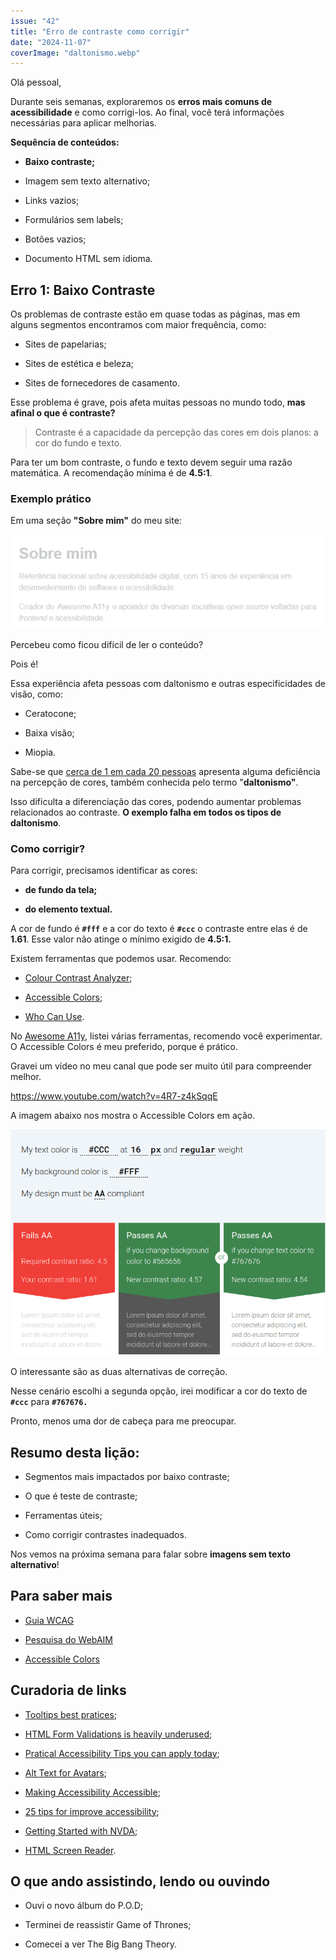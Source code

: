 ```yaml
---
issue: "42"
title: "Erro de contraste como corrigir"
date: "2024-11-07"
coverImage: "daltonismo.webp"
---
```


Olá pessoal,

Durante seis semanas, exploraremos os **erros mais comuns de acessibilidade** e como corrigi-los. Ao final, você terá informações necessárias para aplicar melhorias.

**Sequência de conteúdos:**

- **Baixo contraste;**

- Imagem sem texto alternativo;

- Links vazios;

- Formulários sem labels;

- Botões vazios;

- Documento HTML sem idioma.

## **Erro 1: Baixo Contraste**

Os problemas de contraste estão em quase todas as páginas, mas em alguns segmentos encontramos com maior frequência, como:

- Sites de papelarias;

- Sites de estética e beleza;

- Sites de fornecedores de casamento.

Esse problema é grave, pois afeta muitas pessoas no mundo todo, **mas afinal o que é contraste?**

> Contraste é a capacidade da percepção das cores em dois planos: a cor do fundo e texto.

Para ter um bom contraste, o fundo e texto devem seguir uma razão matemática. A recomendação mínima é de **4.5:1**.

### **Exemplo prático**

Em uma seção **"Sobre mim"** do meu site:

![Print da sessão de Sobre mim do meu site, com fundo branco e cinza bem claro, quebrando o critério de contraste.](images/email.webp)

Percebeu como ficou difícil de ler o conteúdo?

Pois é!

Essa experiência afeta pessoas com daltonismo e outras especificidades de visão, como:

- Ceratocone;

- Baixa visão;

- Miopia.

Sabe-se que [cerca de 1 em cada 20 pessoas](http://www.colourblindawareness.org/colour-blindness/) apresenta alguma deficiência na percepção de cores, também conhecida pelo termo "**daltonismo"**.

Isso dificulta a diferenciação das cores, podendo aumentar problemas relacionados ao contraste. **O exemplo falha em todos os tipos de daltonismo**.

### **Como corrigir?**

Para corrigir, precisamos identificar as cores:

- **de fundo da tela;**

- **do elemento textual.**

A cor de fundo é **`#fff`** e a cor do texto é **`#ccc`** o contraste entre elas é de **1.61**. Esse valor não atinge o mínimo exigido de **4.5:1.**

Existem ferramentas que podemos usar. Recomendo:

- [Colour Contrast Analyzer](https://www.tpgi.com/color-contrast-checker/);

- [Accessible Colors](https://accessible-colors.com/);

- [Who Can Use](https://www.whocanuse.com/?bg=ffffff&fg=cccccc&fs=16&fw=).

No [Awesome A11y](https://github.com/brunopulis/awesome-a11y/blob/master/topics/tools.md#colors-and-contrast), listei várias ferramentas, recomendo você experimentar. O Accessible Colors é meu preferido, porque é prático.

Gravei um vídeo no meu canal que pode ser muito útil para compreender melhor.

https://www.youtube.com/watch?v=4R7-z4kSqqE

A imagem abaixo nos mostra o Accessible Colors em ação.

![Print da análise de contraste, Configuração atual: texto #CCC em 16px regular sobre fundo #FFF. Alternativas para aprovação AA: Alterar o fundo para #565656 (novo contraste: 4.57). Alterar o texto para #767676 (novo contraste: 4.54).](images/accessible-colors.png)

O interessante são as duas alternativas de correção.

Nesse cenário escolhi a segunda opção, irei modificar a cor do texto de **`#ccc`** para **`#767676.`**

Pronto, menos uma dor de cabeça para me preocupar.

## Resumo desta lição:

- Segmentos mais impactados por baixo contraste;

- O que é teste de contraste;

- Ferramentas úteis;

- Como corrigir contrastes inadequados.

Nos vemos na próxima semana para falar sobre **imagens sem texto alternativo**!

## **Para saber mais**

- [Guia WCAG](https://guia-wcag.com/)

- [Pesquisa do WebAIM](https://webaim.org/projects/million/#errors)

- [Accessible Colors](https://accessible-colors.com/)

## **Curadoria de links**

- [Tooltips best pratices](https://css-tricks.com/tooltip-best-practices/);

- [HTML Form Validations is heavily underused](https://expressionstatement.com/html-form-validation-is-heavily-underused);

- [Pratical Accessibility Tips you can apply today](https://piccalil.li/blog/practical-accessibility-tips-you-can-apply-today/);

- [Alt Text for Avatars](https://nicolas-steenhout.com/alt-text-for-avatars/);

- [Making Accessibility Accessible](https://www.basbroek.nl/making-accessibility-acceessible);

- [25 tips for improve accessibility](https://webaim.org/blog/25-tips/);

- [Getting Started with NVDA](https://www.tempertemper.net/blog/getting-started-with-nvda);

- [HTML Screen Reader](https://www.a11y-collective.com/blog/html-screen-reader/).

## O que ando assistindo, lendo ou ouvindo

- Ouvi o novo álbum do P.O.D;

- Terminei de reassistir Game of Thrones;

- Comecei a ver The Big Bang Theory.
